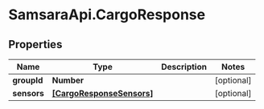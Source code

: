 # SamsaraApi.CargoResponse

## Properties
Name | Type | Description | Notes
------------ | ------------- | ------------- | -------------
**groupId** | **Number** |  | [optional] 
**sensors** | [**[CargoResponseSensors]**](CargoResponseSensors.md) |  | [optional] 


